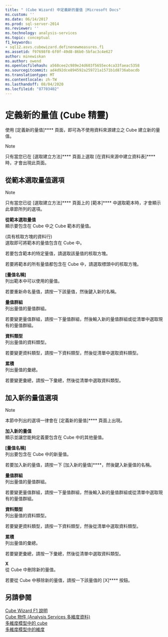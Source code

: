 ```yaml
---
title: " (Cube Wizard) 中定義新的量值 |Microsoft Docs"
ms.custom: ''
ms.date: 06/14/2017
ms.prod: sql-server-2014
ms.reviewer: ''
ms.technology: analysis-services
ms.topic: conceptual
f1_keywords:
- sql12.asvs.cubewizard.definenewmeasures.f1
ms.assetid: f97698f8-6f0f-49d8-86b0-5bfac3c4e627
author: minewiskan
ms.author: owend
ms.openlocfilehash: a568cee2c989e24d603f5655ec4ca33faeac5358
ms.sourcegitcommit: ad4d92dce894592a259721a1571b1d8736abacdb
ms.translationtype: MT
ms.contentlocale: zh-TW
ms.lasthandoff: 08/04/2020
ms.locfileid: "87703402"
---
```

# <a name="define-new-measures-cube-wizard"></a>定義新的量值 (Cube 精靈)
  使用 [定義新的量值]**** 頁面，即可為不使用資料來源建立之 Cube 建立新的量值。  
  
> [!NOTE]  
>  只有當您已在 [選取建立方法]**** 頁面上選取 [在資料來源中建立資料表]**** 時，才會出現此頁面。  
  
## <a name="select-measures-from-template-options"></a>從範本選取量值選項  
  
> [!NOTE]  
>  只有當您已從 [選取建立方法]**** 頁面上的 [範本]**** 中選取範本時，才會顯示此章節所列的選項。  
  
 **從範本選取量值**  
 顯示要包含在 Cube 中之 Cube 範本的量值。  
  
 (具有核取方塊的資料行)  
 選取即可將範本的量值包含在 Cube 中。  
  
 若要包含範本的特定量值，請選取該量值的核取方塊。  
  
 若要將範本的所有量值都包含在 Cube 中，請選取標頭中的核取方塊。  
  
 **[量值名稱]**  
 列出範本中可以使用的量值。  
  
 若要重新命名量值，請按一下該量值，然後鍵入新的名稱。  
  
 **量值群組**  
 列出量值的量值群組。  
  
 若要變更量值群組，請按一下量值群組，然後輸入新的量值群組或從清單中選取現有的量值群組。  
  
 **資料類型**  
 列出量值的資料類型。  
  
 若要變更資料類型，請按一下資料類型，然後從清單中選取資料類型。  
  
 **累積**  
 列出量值的彙總。  
  
 若要變更彙總，請按一下彙總，然後從清單中選取資料類型。  
  
## <a name="add-new-measures-options"></a>加入新的量值選項  
  
> [!NOTE]  
>  本節中列出的選項一律會在 [定義新的量值]**** 頁面上出現。  
  
 **加入新的量值**  
 顯示並讓您能夠定義要包含在 Cube 中的其他量值。  
  
 **[量值名稱]**  
 列出要包含在 Cube 中的新量值。  
  
 若要加入新的量值，請按一下 [加入新的量值]****，然後鍵入新量值的名稱。  
  
 **量值群組**  
 列出量值的量值群組。  
  
 若要變更量值群組，請按一下量值群組，然後輸入新的量值群組或從清單中選取現有的量值群組。  
  
 **資料類型**  
 列出量值的資料類型。  
  
 若要變更資料類型，請按一下資料類型，然後從清單中選取資料類型。  
  
 **累積**  
 列出量值的彙總。  
  
 若要變更彙總，請按一下彙總，然後從清單中選取資料類型。  
  
 **X**  
 從 Cube 中刪除新的量值。  
  
 若要從 Cube 中移除新的量值，請按一下該量值的 [X]**** 按鈕。  
  
## <a name="see-also"></a>另請參閱  
 [Cube Wizard F1 說明](cube-wizard-f1-help.md)   
 [Cube 物件 &#40;Analysis Services 多維度資料&#41;](multidimensional-models-olap-logical-cube-objects/cube-objects-analysis-services-multidimensional-data.md)   
 [多維度模型中的 cube](multidimensional-models/cubes-in-multidimensional-models.md)   
 [多維度模型中的維度](multidimensional-models/dimensions-in-multidimensional-models.md)  
  
  
